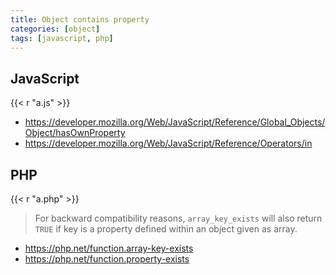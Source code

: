 ```yaml
---
title: Object contains property
categories: [object]
tags: [javascript, php]
---
```


## JavaScript

{{< r "a.js" >}}

- <https://developer.mozilla.org/Web/JavaScript/Reference/Global_Objects/Object/hasOwnProperty>
- <https://developer.mozilla.org/Web/JavaScript/Reference/Operators/in>

## PHP

{{< r "a.php" >}}

> For backward compatibility reasons, `array_key_exists` will also return `TRUE`
> if key is a property defined within an object given as array.

- <https://php.net/function.array-key-exists>
- <https://php.net/function.property-exists>
